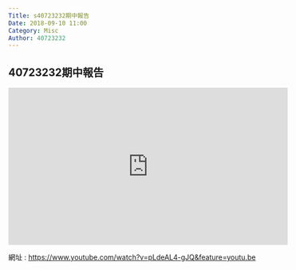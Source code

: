 ```yaml
---
Title: s40723232期中報告
Date: 2018-09-10 11:00
Category: Misc
Author: 40723232
---
```


40723232期中報告
---
<iframe width="560" height="315" src="https://www.youtube.com/embed/pLdeAL4-gJQ" frameborder="0" allow="accelerometer; autoplay; encrypted-media; gyroscope; picture-in-picture" allowfullscreen></iframe>

網址 : https://www.youtube.com/watch?v=pLdeAL4-gJQ&feature=youtu.be